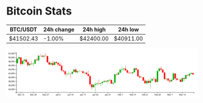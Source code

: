 # Bitcoin Stats

BTC/USDT|24h change|24h high|24h low|
|---|---|---|---|
|$41502.43|-1.00%|$42400.00|$40911.00|

<img src="./chart.svg">
